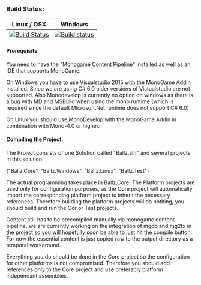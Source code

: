 ### Build Status:
| Linux / OSX | Windows |
| ----- | ------- |
| [![Build Status](https://travis-ci.org/SpagAachen/Ballz.svg?branch=master)](https://travis-ci.org/SpagAachen/Ballz) | [![Build status](https://ci.appveyor.com/api/projects/status/exmgex28ay9v20k8/branch/master?svg=true)](https://ci.appveyor.com/project/LukasBoersma/ballz/branch/master) |

#### Prerequisits:
You need to have the "Monogame Content Pipeline" installed as well as an IDE that supports MonoGame.

On Windows you have to use Visualstudio 2015 with the MonoGame Addin installed. Since we are using C# 6.0 older versions of Vistualstudio are not supported. Also Monodevelop is currently no option on windows as there is a bug with MD and MSBuild when using the mono runtime (which is required since the default Microsoft.Net runtime does not support C# 6.0)

On Linux you should use MonoDevelop with the MonoGame Addin in combination with Mono-4.0 or higher.


#### Compiling the Project:
The Project consists of one Solution called "Ballz.sln" and several projects in this solution

("Ballz.Core", "Ballz.Windows", "Ballz.Linux", "Ballz.Test")

The actual programming takes place in Ballz.Core. The Platform projects are used only for configuration purposes, as the Core project will automatically import the corresponding platform project to inherit the necessary references. Therefore building the platform projects will do nothing, you should build and run the Cor or Test projects.

Content still has to be precompiled manually via monogame content pipeline. we are currently working on the integration of mgcb and mg2fx in the project so you will hopefully soon be able to just hit the compile button.
For now the essential content is just copied raw to the output directory as a temporal workaround.

Everything you do should be done in the Core project so the configuration for other platforms is not compromised. Therefore you should add references only to the Core project and use preferably platform independant assemblies.
